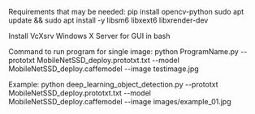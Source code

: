 Requirements that may be needed:
pip install opencv-python
sudo apt update && sudo apt install -y libsm6 libxext6 libxrender-dev

Install VcXsrv Windows X Server for GUI in bash

Command to run program for single image:
python ProgramName.py --prototxt MobileNetSSD_deploy.prototxt.txt --model MobileNetSSD_deploy.caffemodel --image testimage.jpg

Example:
python deep_learning_object_detection.py --prototxt MobileNetSSD_deploy.prototxt.txt --model MobileNetSSD_deploy.caffemodel --image images/example_01.jpg 